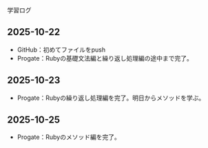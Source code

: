  学習ログ

## 2025-10-22
- GitHub：初めてファイルをpush
- Progate：Rubyの基礎文法編と繰り返し処理編の途中まで完了。

## 2025-10-23
- Progate：Rubyの繰り返し処理編を完了。明日からメソッドを学ぶ。

## 2025-10-25
- Progate：Rubyのメソッド編を完了。
